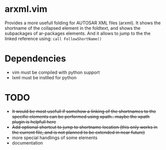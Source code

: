 arxml.vim
=========
Provides a more usefull folding for AUTOSAR XML files (arxml).
It shows the shortname of the collapsed element in the foldtext, and shows the subpackages of ar-packages elements.
And it allows to jump to the the linked reference using: ```call FollowShortName()```

Dependencies
========
- vim must be compiled with python support
- lxml must be instlled for python

TODO
========
- ~~It would be most usefull if somehow a linking of the shortnames to the specific elements can be performed using xpath.. maybe the xpath plugin is helpfull here~~
- ~~Add optional shortcut to jump to shortname location (this only works in the current file, and is not planned to be extended in near future)~~
- more special handlings of some elements
- documentation
